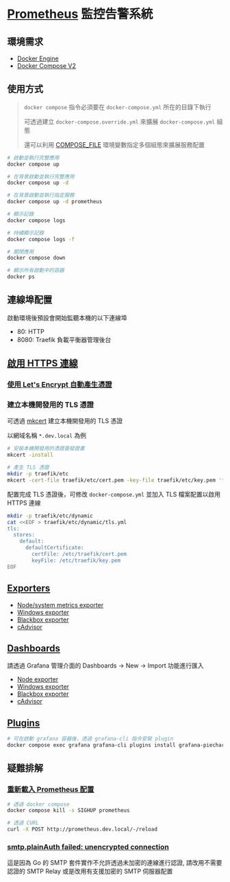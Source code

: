# [Prometheus](https://prometheus.io/) 監控告警系統

## 環境需求

- [Docker Engine](https://docs.docker.com/install/)
- [Docker Compose V2](https://docs.docker.com/compose/cli-command/)

## 使用方式

> `docker compose` 指令必須要在 `docker-compose.yml` 所在的目錄下執行
>
> 可透過建立 `docker-compose.override.yml` 來擴展 `docker-compose.yml` 組態
>
> 還可以利用 [COMPOSE_FILE](https://docs.docker.com/compose/reference/envvars/#compose_file) 環境變數指定多個組態來擴展服務配置

```sh
# 啟動並執行完整應用
docker compose up

# 在背景啟動並執行完整應用
docker compose up -d

# 在背景啟動並執行指定服務
docker compose up -d prometheus

# 顯示記錄
docker compose logs

# 持續顯示記錄
docker compose logs -f

# 關閉應用
docker compose down

# 顯示所有啟動中的容器
docker ps
```

## 連線埠配置

啟動環境後預設會開始監聽本機的以下連線埠

- 80: HTTP
- 8080: Traefik 負載平衡器管理後台

## [啟用 HTTPS 連線](https://doc.traefik.io/traefik/https/tls/)

### [使用 Let's Encrypt 自動產生憑證](https://doc.traefik.io/traefik/https/acme/)

### 建立本機開發用的 TLS 憑證

可透過 [mkcert](https://github.com/FiloSottile/mkcert) 建立本機開發用的 TLS 憑證

以網域名稱 `*.dev.local` 為例

```sh
# 安裝本機開發用的憑證簽發證書
mkcert -install

# 產生 TLS 憑證
mkdir -p traefik/etc
mkcert -cert-file traefik/etc/cert.pem -key-file traefik/etc/key.pem '*.dev.local'
```

配置完成 TLS 憑證後，可修改 `docker-compose.yml` 並加入 TLS 檔案配置以啟用 HTTPS 連線

```sh
mkdir -p traefik/etc/dynamic
cat <<EOF > traefik/etc/dynamic/tls.yml
tls:
  stores:
    default:
      defaultCertificate:
        certFile: /etc/traefik/cert.pem
        keyFile: /etc/traefik/key.pem
EOF
```

## [Exporters](https://prometheus.io/docs/instrumenting/exporters/)

- [Node/system metrics exporter](https://github.com/prometheus/node_exporter)
- [Windows exporter](https://github.com/prometheus-community/windows_exporter)
- [Blackbox exporter](https://github.com/prometheus/blackbox_exporter)
- [cAdvisor](https://github.com/google/cadvisor)

## [Dashboards](https://grafana.com/grafana/dashboards)

請透過 Grafana 管理介面的 Dashboards -> New -> Import 功能進行匯入

- [Node exporter](https://grafana.com/grafana/dashboards/10180)
- [Windows exporter](https://grafana.com/grafana/dashboards/13261)
- [Blackbox exporter](https://grafana.com/grafana/dashboards/11529)
- [cAdvisor](https://grafana.com/grafana/dashboards/12831)

## [Plugins](https://grafana.com/grafana/plugins)

```sh
# 可在啟動 grafana 容器後，透過 grafana-cli 指令安裝 plugin
docker compose exec grafana grafana-cli plugins install grafana-piechart-panel
```

## 疑難排解

### [重新載入 Prometheus 配置](https://prometheus.io/docs/prometheus/latest/management_api/)

```sh
# 透過 docker compose
docker compose kill -s SIGHUP prometheus

# 透過 CURL
curl -X POST http://prometheus.dev.local/-/reload
```

### [smtp.plainAuth failed: unencrypted connection](https://github.com/prometheus/alertmanager/issues/1358)

這是因為 Go 的 SMTP 套件實作不允許透過未加密的連線進行認證, 請改用不需要認證的 SMTP Relay 或是改用有支援加密的 SMTP 伺服器配置
